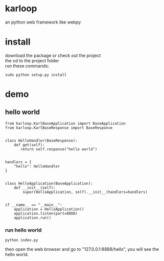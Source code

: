 # karloop
an python web framework like webpy

# install
download the package or check out the project  
the cd to the project folder  
run these commands:  

    sudo python setup.py install  

# demo
## hello world

    from karloop.KarlBaseApplication import BaseApplication  
    from karloop.KarlBaseResponse import BaseResponse  
  
  
    class HelloHandler(BaseResponse):  
        def get(self):  
           return self.response("hello world")  
          
    
    handlers = {
        "hello": HelloHandler
    }


    class HelloApplication(BaseApplication):
        def __init__(self):
            super(HelloApplication, self).__init__(handlers=handlers)
            
    
    if __name__ == "__main__":
        application = HelloApplication()
        application.listen(port=8888)
        application.run()
        
### run hello world
    python index.py
then open the web browser and go to "127.0.0.1:8888/hello", you will see the hello world.